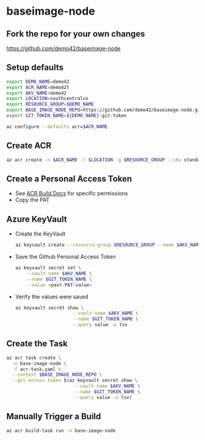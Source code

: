 # baseimage-node

## Fork the repo for your own changes

https://github.com/demo42/baseimage-node

## Setup defaults

```sh
export DEMO_NAME=demo42
export ACR_NAME=demo42t
export AKV_NAME=demo42
export LOCATION=southcentralus
export RESOURCE_GROUP=$DEMO_NAME
export BASE_IMAGE_NODE_REPO=https://github.com/demo42/baseimage-node.git
export GIT_TOKEN_NAME=${DEMO_NAME}-git-token

az configure --defaults acr=$ACR_NAME
```

## Create ACR

```sh
az acr create -n $ACR_NAME -l $LOCATION -g $RESOURCE_GROUP --sku standard
```

## Create a Personal Access Token

- See [ACR Build Docs](https://docs.microsoft.com/en-us/azure/container-registry/container-registry-tutorial-build-task#create-a-github-personal-access-token) for specific permissions
- Copy the PAT

## Azure KeyVault

- Create the KeyVault

    ```sh
    az keyvault create --resource-group $RESOURCE_GROUP --name $AKV_NAME
    ```

- Save the Github Personal Access Token

    ```sh
    az keyvault secret set \
        --vault-name $AKV_NAME \
        --name $GIT_TOKEN_NAME \
        --value <past-PAT-value>
    ```

- Verify the values were saved

    ```sh
    az keyvault secret show \
                         --vault-name $AKV_NAME \
                         --name $GIT_TOKEN_NAME \
                         --query value -o tsv
    ```

## Create the Task

```sh
az acr task create \
  -n base-image-node \
  -f acr-task.yaml \
  --context $BASE_IMAGE_NODE_REPO \
  --git-access-token $(az keyvault secret show \
                         --vault-name $AKV_NAME \
                         --name $GIT_TOKEN_NAME \
                         --query value -o tsv)
```

## Manually Trigger a Build

```sh
az acr build-task run -n base-image-node
```
